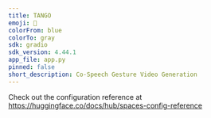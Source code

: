 ```yaml
---
title: TANGO
emoji: 🐠
colorFrom: blue
colorTo: gray
sdk: gradio
sdk_version: 4.44.1
app_file: app.py
pinned: false
short_description: Co-Speech Gesture Video Generation
---
```


Check out the configuration reference at https://huggingface.co/docs/hub/spaces-config-reference